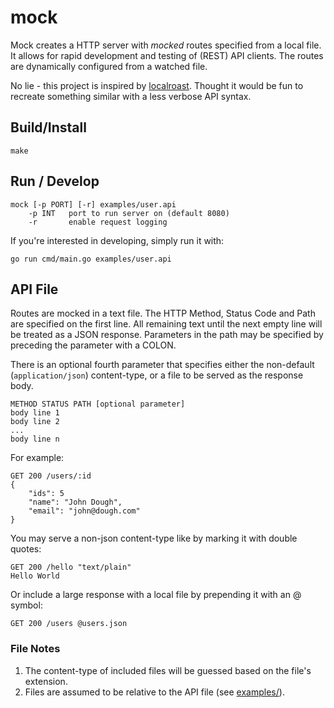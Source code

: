 # mock

Mock creates a HTTP server with *mocked* routes specified from a local file.  It allows for
rapid development and testing of (REST) API clients.  The routes are dynamically configured from
a watched file.

No lie - this project is inspired by [localroast](https://github.com/caalberts/localroast).  Thought
it would be fun to recreate something similar with a less verbose API syntax.

## Build/Install

    make

## Run / Develop

    mock [-p PORT] [-r] examples/user.api
        -p INT   port to run server on (default 8080)
        -r       enable request logging

If you're interested in developing, simply run it with:

    go run cmd/main.go examples/user.api

## API File

Routes are mocked in a text file.  The HTTP Method, Status Code and Path are specified
on the first line.  All remaining text until the next empty line will be treated as a
JSON response. Parameters in the path may be specified by preceding the parameter with
a COLON.  

There is an optional fourth parameter that specifies either the
non-default (`application/json`) content-type, or a file to be served as the response body.

    METHOD STATUS PATH [optional parameter]
    body line 1
    body line 2
    ...
    body line n

For example:

    GET 200 /users/:id
    {
        "ids": 5
        "name": "John Dough",
        "email": "john@dough.com"
    }

You may serve a non-json content-type like by marking it with double quotes:

    GET 200 /hello "text/plain"
    Hello World

Or include a large response with a local file by prepending it with an @ symbol:

    GET 200 /users @users.json

### File Notes

1. The content-type of included files will be guessed based on the file's extension.
2. Files are assumed to be relative to the API file (see [examples/](examples/)).





